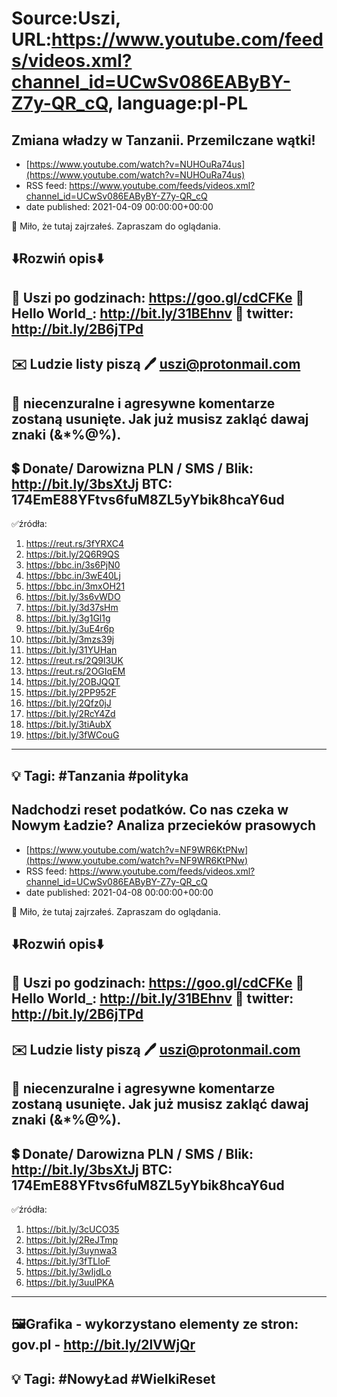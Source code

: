 # Source:Uszi, URL:https://www.youtube.com/feeds/videos.xml?channel_id=UCwSv086EAByBY-Z7y-QR_cQ, language:pl-PL

## Zmiana władzy w Tanzanii. Przemilczane wątki!
 - [https://www.youtube.com/watch?v=NUHOuRa74us](https://www.youtube.com/watch?v=NUHOuRa74us)
 - RSS feed: https://www.youtube.com/feeds/videos.xml?channel_id=UCwSv086EAByBY-Z7y-QR_cQ
 - date published: 2021-04-09 00:00:00+00:00

🤪 Miło, że tutaj zajrzałeś.  Zapraszam do oglądania.

⬇️Rozwiń opis⬇️
------------------------------------------------------------
👀 Uszi po godzinach: https://goo.gl/cdCFKe
👀 Hello World_: http://bit.ly/31BEhnv
👀 twitter: http://bit.ly/2B6jTPd
------------------------------------------------------------
✉️ Ludzie listy piszą 
🖊️ uszi@protonmail.com
------------------------------------------------------------
👺 niecenzuralne i agresywne komentarze zostaną usunięte.  Jak już musisz zakląć dawaj znaki (&*%@%).
------------------------------------------------------------
💲 Donate/ Darowizna
PLN / SMS / Blik: http://bit.ly/3bsXtJj
BTC: 174EmE88YFtvs6fuM8ZL5yYbik8hcaY6ud
-------------------------------------------------------------
✅źródła:
1. https://reut.rs/3fYRXC4
2. https://bit.ly/2Q6R9QS
3. https://bbc.in/3s6PjN0
4. https://bbc.in/3wE40Lj
5. https://bbc.in/3mxOH21
6. https://bit.ly/3s6vWDO
7. https://bit.ly/3d37sHm
8. https://bit.ly/3g1Gl1g
9. https://bit.ly/3uE4r6p
10. https://bit.ly/3mzs39j
11. https://bit.ly/31YUHan
12. https://reut.rs/2Q9l3UK
13. https://reut.rs/2OGIqEM
14. https://bit.ly/2OBJQQT
15. https://bit.ly/2PP952F
16. https://bit.ly/2Qfz0jJ
17. https://bit.ly/2RcY4Zd
18. https://bit.ly/3tiAubX
19. https://bit.ly/3fWCouG
---------------------------------------------------------------
💡 Tagi: #Tanzania #polityka
--------------------------------------------------------------

## Nadchodzi reset podatków. Co nas czeka w Nowym Ładzie? Analiza przecieków prasowych
 - [https://www.youtube.com/watch?v=NF9WR6KtPNw](https://www.youtube.com/watch?v=NF9WR6KtPNw)
 - RSS feed: https://www.youtube.com/feeds/videos.xml?channel_id=UCwSv086EAByBY-Z7y-QR_cQ
 - date published: 2021-04-08 00:00:00+00:00

🤪 Miło, że tutaj zajrzałeś.  Zapraszam do oglądania.

⬇️Rozwiń opis⬇️
------------------------------------------------------------
👀 Uszi po godzinach: https://goo.gl/cdCFKe
👀 Hello World_: http://bit.ly/31BEhnv
👀 twitter: http://bit.ly/2B6jTPd
------------------------------------------------------------
✉️ Ludzie listy piszą 
🖊️ uszi@protonmail.com
------------------------------------------------------------
👺 niecenzuralne i agresywne komentarze zostaną usunięte.  Jak już musisz zakląć dawaj znaki (&*%@%).
------------------------------------------------------------
💲 Donate/ Darowizna
PLN / SMS / Blik: http://bit.ly/3bsXtJj
BTC: 174EmE88YFtvs6fuM8ZL5yYbik8hcaY6ud
-------------------------------------------------------------
✅źródła:
1. https://bit.ly/3cUCO35
2. https://bit.ly/2ReJTmp
3. https://bit.ly/3uynwa3
4. https://bit.ly/3fTLloF
5. https://bit.ly/3wIjdLo
6. https://bit.ly/3uulPKA
---------------------------------------------------------------
🖼Grafika - wykorzystano elementy ze stron: 
gov.pl - http://bit.ly/2lVWjQr
---------------------------------------------------------------
💡 Tagi: #NowyŁad #WielkiReset
--------------------------------------------------------------

